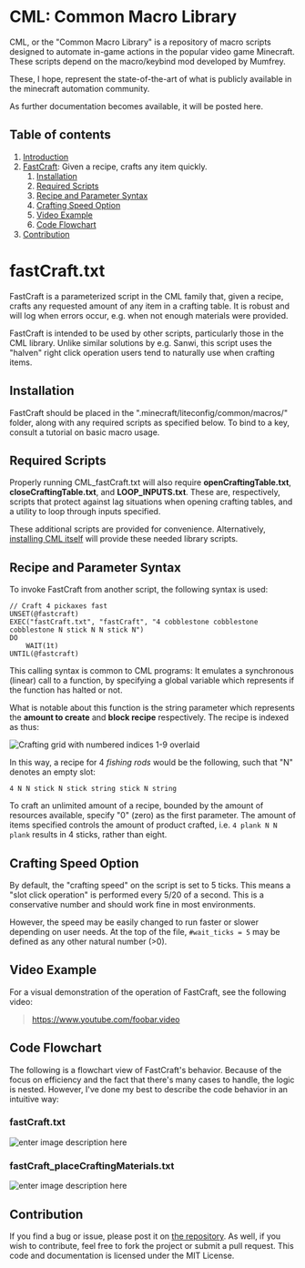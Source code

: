 # CML: Common Macro Library <a name="introduction"></a>
CML, or the "Common Macro Library" is a repository of macro scripts designed to automate in-game actions in the popular video game Minecraft. These scripts depend on the macro/keybind mod developed by Mumfrey.

These, I hope, represent the state-of-the-art of what is publicly available in the minecraft automation community.

As further documentation becomes available, it will be posted here.


## Table of contents
1. [Introduction](#introduction)
2. [FastCraft](#fastcraft): Given a recipe, crafts any item quickly.
    1. [Installation](#fastcraft_installation)
    2. [Required Scripts](#fastcraft_required)
    3. [Recipe and Parameter Syntax](#fastcraft_syntax)
    4. [Crafting Speed Option](#fastcraft_speed)
    5. [Video Example](#fastcraft_video)
    6. [Code Flowchart](#fastcraft_flowchart)
3. [Contribution](#contribution)


# fastCraft.txt <a name="fastcraft"></a>
FastCraft is a parameterized script in the CML family that, given a recipe, crafts any requested amount of any item in a crafting table.  It is robust and will log when errors occur, e.g. when not enough materials were provided.

FastCraft is intended to be used by other scripts, particularly those in the CML library.  Unlike similar solutions by e.g. Sanwi, this script uses the "halven" right click operation users tend to naturally use when crafting items.

## Installation <a name="fastcraft_installation"></a>
FastCraft should be placed in the ".minecraft/liteconfig/common/macros/" folder, along with any required scripts as specified below.  To bind to a key, consult a tutorial on basic macro usage.

## Required Scripts <a name="fastcraft_required"></a>
Properly running CML_fastCraft.txt will also require **openCraftingTable.txt**, **closeCraftingTable.txt**, and **LOOP_INPUTS.txt**.  These are, respectively, scripts that protect against lag situations when opening crafting tables, and a utility to loop through inputs specified.

These additional scripts are provided for convenience. Alternatively, [installing CML itself](https://github.com/poteat/CML) will provide these needed library scripts.

## Recipe and Parameter Syntax <a name="fastcraft_syntax"></a>
To invoke FastCraft from another script, the following syntax is used:

    // Craft 4 pickaxes fast
    UNSET(@fastcraft)
    EXEC("fastCraft.txt", "fastCraft", "4 cobblestone cobblestone cobblestone N stick N N stick N")
    DO
        WAIT(1t)
    UNTIL(@fastcraft)
This calling syntax is common to CML programs: It emulates a synchronous (linear) call to a function, by specifying a global variable which represents if the function has halted or not.

What is notable about this function is the string parameter which represents the **amount to create** and **block recipe** respectively.  The recipe is indexed as thus:

![Crafting grid with numbered indices 1-9 overlaid](https://i.imgur.com/y4TE0xn.png)

In this way, a recipe for 4 *fishing rods* would be the following, such that "N" denotes an empty slot:

`4 N N stick N stick string stick N string`

To craft an unlimited amount of a recipe, bounded by the amount of resources available, specify "0" (zero) as the first parameter.  The amount of items specified controls the amount of product crafted, i.e. `4 plank N N plank` results in 4 sticks, rather than eight.


## Crafting Speed Option <a name="fastcraft_speed"></a>
By default, the "crafting speed" on the script is set to 5 ticks.  This means a "slot click operation" is performed every 5/20 of a second.  This is a conservative number and should work fine in most environments.

However, the speed may be easily changed to run faster or slower depending on user needs.  At the top of the file, `#wait_ticks = 5` may be defined as any other natural number (>0).

## Video Example <a name="fastcraft_video"></a>
For a visual demonstration of the operation of FastCraft, see the following video:

> https://www.youtube.com/foobar.video

## Code Flowchart <a name="fastcraft_flowchart"></a>
The following is a flowchart view of FastCraft's behavior.  Because of the focus on efficiency and the fact that there's many cases to handle, the logic is nested.  However, I've done my best to describe the code behavior in an intuitive way:

### fastCraft.txt
![enter image description here](https://raw.githubusercontent.com/poteat/CML/master/docs/fastcraft/fastcraft.mmd.png)
### fastCraft_placeCraftingMaterials.txt
![enter image description here](https://raw.githubusercontent.com/poteat/CML/master/docs/fastcraft/fastcraft_placeCraftingMaterials.mmd.png)

## Contribution <a name="contribution"></a>
If you find a bug or issue, please post it on [the repository](https://github.com/poteat/CML).  As well, if you wish to contribute, feel free to fork the project or submit a pull request.  This code and documentation is licensed under the MIT License.
